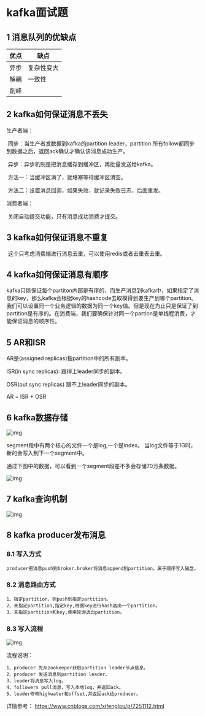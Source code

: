 # kafka面试题

## 1 消息队列的优缺点

| 优点 | 缺点       |
| ---- | ---------- |
| 异步 | 复杂性变大 |
| 解耦 | 一致性     |
| 削峰 |            |

## 2 kafka如何保证消息不丢失

生产者端：

​		同步：当生产者发数据到kafka的partition leader，partition 所有follow都同步到数据之后，返回ack确认才确认该消息成功生产。

​		异步：异步机制是把消息缓存到缓冲区，再批量发送给kafka。

​				方法一：当缓冲区满了，就堵塞等待缓冲区清空。

​				方法二：设置消息回调，如果失败，就记录失败日志，后面重发。

消费者端：

​		关闭自动提交功能，只有消息成功消费才提交。	

## 3 kafka如何保证消息不重复

​		这个只考虑消费端进行消息去重，可以使用redis或者去重表去重。

## 4 kafka如何保证消息有顺序

​		kafka只能保证每个partiton内部是有序的，而生产消息到kafka中，如果指定了消息的key，那么kafka会根据key的hashcode去取模得到要生产到哪个partition。我们可以设置同一个业务逻辑的数据为同一个key值。但是现在为止只是保证了到partition是有序的。在消费端，我们要确保针对同一个partion是单线程消费，才能保证消息的顺序性。

## 5 AR和ISR

AR是(assigned replicas)指partition中的所有副本。

ISR(in sync replicas): 跟得上leader同步的副本。

OSR(out sync replicas) 跟不上leader同步的副本。

AR = ISR + OSR

## 6 kafka数据存储

 ![img](https://img2018.cnblogs.com/blog/825887/201903/825887-20190326213243306-1041822201.png) 



segment段中有两个核心的文件一个是log,一个是index。 当log文件等于1G时，新的会写入到下一个segment中。

 通过下图中的数据，可以看到一个segment段差不多会存储70万条数据。

![img](https://img2018.cnblogs.com/blog/825887/201903/825887-20190326213413911-47805803.png)

## 7 kafka查询机制

 ![img](https://img2018.cnblogs.com/blog/825887/201903/825887-20190326213733942-1697756102.png) 

## 8 kafka producer发布消息

### 8.1 写入方式

```
producer把消息push到broker.broker将消息append到partition。属于顺序写入磁盘。
```

### 8.2 消息路由方式

```
1、指定partition，则push到指定partition。
2、未指定partition,指定key,根据key进行hash选出一个partition。
3、未指定partition和key,使用轮询选出partition。
```

### 8.3 写入流程

 ![img](https://images2015.cnblogs.com/blog/897247/201610/897247-20161012131406546-202763949.png) 

流程说明：

```
1、producer 先从zookeeper获取partition leader节点信息。
2、producer 发送消息到partition leader。
3、leader将消息写入log。
4、followers pull消息，写入本地log，并返回ack。
5、leader修改highwater和offset,并返回ack给producer。
```

详情参考： https://www.cnblogs.com/xifenglou/p/7251112.html 
